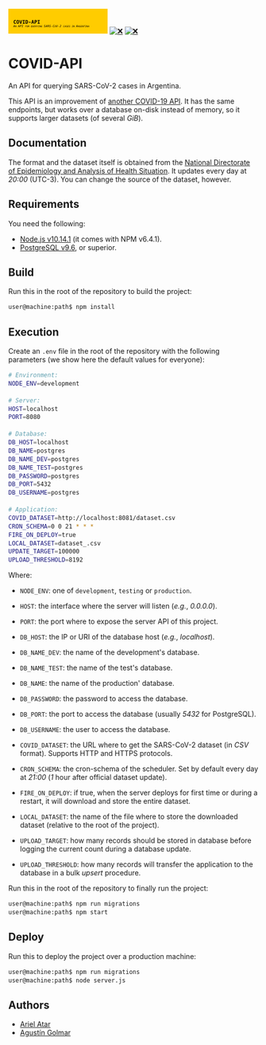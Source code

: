 [![❌](.resource/image/readme/header.svg)](https://github.com/aatar/covid-api)
[![❌](https://img.shields.io/badge/Node.js-v10.14.1-31a100.svg?logo=Node&logoColor=white&style=for-the-badge)](https://nodejs.org/)
[![❌](https://img.shields.io/badge/Release-v0.1.0-e91e62.svg?style=for-the-badge)](https://github.com/aatar/covid-api/releases)

# COVID-API

An API for querying SARS-CoV-2 cases in Argentina.

This API is an improvement of [another COVID-19 API](https://www.it.itba.edu.ar/api/v1/swagger/). It has the same endpoints, but works over a database on-disk instead of memory, so it supports larger datasets (of several _GiB_).

## Documentation

The format and the dataset itself is obtained from the [National Directorate of Epidemiology and Analysis of Health Situation](https://datos.salud.gob.ar/dataset/covid-19-casos-registrados-en-la-republica-argentina). It updates every day at _20:00_ (UTC-3). You can change the source of the dataset, however.

## Requirements

You need the following:

* [Node.js v10.14.1](https://nodejs.org/) (it comes with NPM v6.4.1).
* [PostgreSQL v9.6](https://www.postgresql.org/), or superior.

## Build

Run this in the root of the repository to build the project:

```bash
user@machine:path$ npm install
```

## Execution

Create an `.env` file in the root of the repository with the following parameters (we show here the default values for everyone):

```bash
# Environment:
NODE_ENV=development

# Server:
HOST=localhost
PORT=8080

# Database:
DB_HOST=localhost
DB_NAME=postgres
DB_NAME_DEV=postgres
DB_NAME_TEST=postgres
DB_PASSWORD=postgres
DB_PORT=5432
DB_USERNAME=postgres

# Application:
COVID_DATASET=http://localhost:8081/dataset.csv
CRON_SCHEMA=0 0 21 * * *
FIRE_ON_DEPLOY=true
LOCAL_DATASET=dataset_.csv
UPDATE_TARGET=100000
UPLOAD_THRESHOLD=8192
```

Where:

* `NODE_ENV`: one of `development`, `testing` or `production`.

* `HOST`: the interface where the server will listen (_e.g._, _0.0.0.0_).
* `PORT`: the port where to expose the server API of this project.

* `DB_HOST`: the IP or URI of the database host (_e.g._, _localhost_).
* `DB_NAME_DEV`: the name of the development's database.
* `DB_NAME_TEST`: the name of the test's database.
* `DB_NAME`: the name of the production' database.
* `DB_PASSWORD`: the password to access the database.
* `DB_PORT`: the port to access the database (usually _5432_ for PostgreSQL).
* `DB_USERNAME`: the user to access the database.

* `COVID_DATASET`: the URL where to get the SARS-CoV-2 dataset (in _CSV_ format). Supports HTTP and HTTPS protocols.
* `CRON_SCHEMA`: the cron-schema of the scheduler. Set by default every day at _21:00_ (_1_ hour after official dataset update).
* `FIRE_ON_DEPLOY`: if true, when the server deploys for first time or during a restart, it will download and store the entire dataset.
* `LOCAL_DATASET`: the name of the file where to store the downloaded dataset (relative to the root of the project).
* `UPLOAD_TARGET`: how many records should be stored in database before logging the current count during a database update.
* `UPLOAD_THRESHOLD`: how many records will transfer the application to the database in a bulk _upsert_ procedure.

Run this in the root of the repository to finally run the project:

```bash
user@machine:path$ npm run migrations
user@machine:path$ npm start
```

## Deploy

Run this to deploy the project over a production machine:

```bash
user@machine:path$ npm run migrations
user@machine:path$ node server.js
```

## Authors

* [Ariel Atar](https://github.com/aatar)
* [Agustín Golmar](https://github.com/agustin-golmar)
